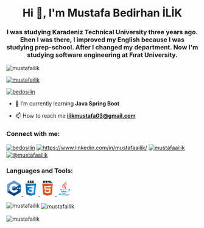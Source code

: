 <h1 align="center">Hi 👋, I'm Mustafa Bedirhan İLİK</h1>
<h3 align="center">I was studying Karadeniz Technical University three years ago. Ehen I was there, I improved my English because I was studying prep-school. After I changed my department. Now I'm studying software engineering at Fırat University.</h3>

<p align="left"> <img src="https://komarev.com/ghpvc/?username=mustafailik&label=Profile%20views&color=0e75b6&style=flat" alt="mustafailik" /> </p>

<p align="left"> <a href="https://github.com/ryo-ma/github-profile-trophy"><img src="https://github-profile-trophy.vercel.app/?username=mustafailik" alt="mustafailik" /></a> </p>

<p align="left"> <a href="https://twitter.com/bedosilin" target="blank"><img src="https://img.shields.io/twitter/follow/bedosilin?logo=twitter&style=for-the-badge" alt="bedosilin" /></a> </p>

- 🌱 I’m currently learning **Java Spring Boot**

- 📫 How to reach me **ilikmustafa03@gmail.com**

<h3 align="left">Connect with me:</h3>
<p align="left">
<a href="https://twitter.com/bedosilin" target="blank"><img align="center" src="https://raw.githubusercontent.com/rahuldkjain/github-profile-readme-generator/master/src/images/icons/Social/twitter.svg" alt="bedosilin" height="30" width="40" /></a>
<a href="https://www.linkedin.com/in/mustafaailik/" target="blank"><img align="center" src="https://raw.githubusercontent.com/rahuldkjain/github-profile-readme-generator/master/src/images/icons/Social/linked-in-alt.svg" alt="https://www.linkedin.com/in/mustafaailik/" height="30" width="40" /></a>
<a href="https://instagram.com/mustafaailik" target="blank"><img align="center" src="https://raw.githubusercontent.com/rahuldkjain/github-profile-readme-generator/master/src/images/icons/Social/instagram.svg" alt="mustafaailik" height="30" width="40" /></a>
<a href="https://www.hackerrank.com/mustafaailik?hr_r=1" target="blank"><img align="center" src="https://raw.githubusercontent.com/rahuldkjain/github-profile-readme-generator/master/src/images/icons/Social/hackerearth.svg" alt="@mustafaailik" height="30" width="40" /></a>
</p>

<h3 align="left">Languages and Tools:</h3>
<p align="left"> <a href="https://www.w3schools.com/cpp/" target="_blank" rel="noreferrer"> <img src="https://raw.githubusercontent.com/devicons/devicon/master/icons/cplusplus/cplusplus-original.svg" alt="cplusplus" width="40" height="40"/> </a> <a href="https://www.w3schools.com/css/" target="_blank" rel="noreferrer"> <img src="https://raw.githubusercontent.com/devicons/devicon/master/icons/css3/css3-original-wordmark.svg" alt="css3" width="40" height="40"/> </a> <a href="https://www.w3.org/html/" target="_blank" rel="noreferrer"> <img src="https://raw.githubusercontent.com/devicons/devicon/master/icons/html5/html5-original-wordmark.svg" alt="html5" width="40" height="40"/> </a> <a href="https://www.java.com" target="_blank" rel="noreferrer"> <img src="https://raw.githubusercontent.com/devicons/devicon/master/icons/java/java-original.svg" alt="java" width="40" height="40"/> </a> </p>

<p><img align="left" src="https://github-readme-stats.vercel.app/api/top-langs?username=mustafailik&show_icons=true&locale=en&layout=compact" alt="mustafailik" /></p>

<p>&nbsp;<img align="center" src="https://github-readme-stats.vercel.app/api?username=mustafailik&show_icons=true&locale=en" alt="mustafailik" /></p>

<p><img align="center" src="https://github-readme-streak-stats.herokuapp.com/?user=mustafailik&" alt="mustafailik" /></p>
